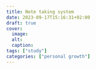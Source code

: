 ```yaml
---
title: Note taking system
date: 2023-09-17T15:16:31+02:00
draft: true
cover:
  image: 
  alt: 
  caption: 
tags: ["study"]
categories: ["personal growth"]
---
```


